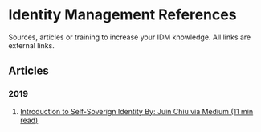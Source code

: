 # Identity Management References

Sources, articles or training to increase your IDM knowledge. All links are external links.

## Articles
### 2019
1. [Introduction to Self-Soverign Identity By: Juin Chiu via Medium (11 min read)](https://medium.com/unitychain/intro-to-ssi-7cdac15251a7)
